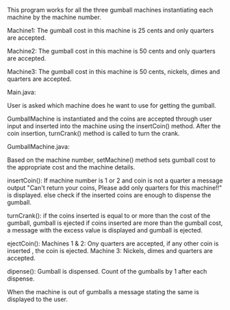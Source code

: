 This program works for all the three gumball machines instantiating each machine by the machine number.

Machine1: The gumball cost in this machine is 25 cents and only quarters are accepted.

Machine2: The gumball cost in this machine is 50 cents and only quarters are accepted.

Machine3: The gumball cost in this machine is 50 cents, nickels, dimes and quarters are accepted.

Main.java:

User is asked which machine does he want to use for getting the gumball.


GumballMachine is instantiated and the coins are accepted through user input and inserted into the machine using the insertCoin() method.
After the coin insertion, turnCrank() method is called to turn the crank.

GumballMachine.java:

Based on the machine number, setMachine() method sets gumball cost to the appropriate cost and the machine details.

insertCoin():
If machine number is 1 or 2 and coin is not a quarter a message output "Can't return your coins, Please add only quarters for this machine!!" is displayed.
else check if the inserted coins are enough to dispense the gumball.

turnCrank():
if the coins inserted is equal to or more than the cost of the gumball, gumball is ejected
if coins inserted are more than the gumball cost, a message with the excess value is displayed and gumball is ejected.

ejectCoin():
Machines 1 & 2: Ony quarters are accepted, if any other coin is inserted , the coin is ejected.
Machine 3: Nickels, dimes and quarters are accepted.

dipense():
Gumball is dispensed. 
Count of the gumballs by 1 after each dispense.


When the machine is out of gumballs a message stating the same is displayed to the user.